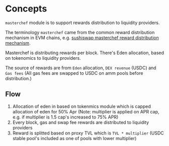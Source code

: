 <!--
order: 1
-->

# Concepts

`masterchef` module is to support rewards distribution to liquidity providers.

The terminology `masterchef` came from the common reward distribution mechanism in EVM chains, e.g. [sushiswap masterchef reward distribution mechanism](https://dev.to/heymarkkop/understanding-sushiswaps-masterchef-staking-rewards-1m6f).

Masterchef is distributing rewards per block. There's Eden allocation, based on tokenomics to liquidity providers.

The source of rewards are from `Eden` allocation, `DEX revenue` (USDC) and `Gas fees` (All gas fees are swapped to USDC on amm pools before distribution.)

## Flow

1. Allocation of eden in based on tokenmics module which is capped allocation of eden for 50% Apr (Note: multiplier is applied on APR cap, e.g. if multiplier is 1.5 cap's increased to 75% APR)
2. Every block, gas and swap fee rewards are distributed to liquidity providers
3. Reward is splitted based on proxy TVL which is `TVL * multiplier` (USDC stable pool's included as one of pools with lower multiplier)
